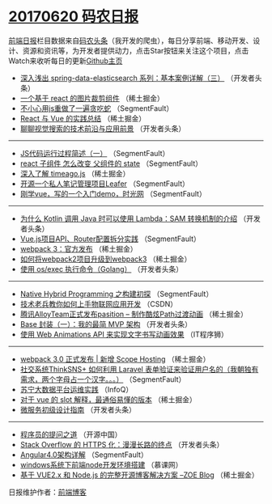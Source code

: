 # [20170620 码农日报](https://toutiao.qdkfweb.cn/date/2017/06/20)

[前端日报](https://qdkfweb.cn/c/news)栏目数据来自[码农头条](https://toutiao.qdkfweb.cn/)（我开发的爬虫），每日分享前端、移动开发、设计、资源和资讯等，为开发者提供动力，点击Star按钮来关注这个项目，点击Watch来收听每日的更新[Github主页](https://github.com/kujian/frontendDaily)
* [深入浅出 spring-data-elasticsearch 系列：基本案例详解（三）](https://toutiao.qdkfweb.cn/41859.html) （开发者头条）
* [一个基于 react 的图片裁剪组件](https://toutiao.qdkfweb.cn/41810.html) （稀土掘金）
* [不小心用js重做了一遍贪吃蛇](https://toutiao.qdkfweb.cn/41828.html) （SegmentFault）
* [React 与 Vue 的实践总结](https://toutiao.qdkfweb.cn/41803.html) （稀土掘金）
* [聊聊视觉搜索的技术前沿与应用前景](https://toutiao.qdkfweb.cn/41851.html) （开发者头条）

***
* [JS代码运行过程简述（一）](https://toutiao.qdkfweb.cn/41830.html) （SegmentFault）
* [react 子组件 怎么改变 父组件的 state](https://toutiao.qdkfweb.cn/41841.html) （SegmentFault）
* [深入了解 timeago.js](https://toutiao.qdkfweb.cn/41804.html) （稀土掘金）
* [开源一个私人笔记管理项目Leafer](https://toutiao.qdkfweb.cn/41831.html) （SegmentFault）
* [刚学vue，写的一个入门demo，时光网](https://toutiao.qdkfweb.cn/41842.html) （SegmentFault）

***
* [为什么 Kotlin 调用 Java 时可以使用 Lambda：SAM 转换机制的介绍](https://toutiao.qdkfweb.cn/41853.html) （开发者头条）
* [Vue.js项目API、Router配置拆分实践](https://toutiao.qdkfweb.cn/41834.html) （SegmentFault）
* [webpack 3：官方发布](https://toutiao.qdkfweb.cn/41797.html) （稀土掘金）
* [如何将webpack2项目升级到webpack3](https://toutiao.qdkfweb.cn/41798.html) （稀土掘金）
* [使用 os/exec 执行命令（Golang）](https://toutiao.qdkfweb.cn/41858.html) （开发者头条）

***
* [Native Hybrid Programming 之构建初探](https://toutiao.qdkfweb.cn/41837.html) （SegmentFault）
* [技术老兵教你如何上手物联网应用开发](https://toutiao.qdkfweb.cn/41894.html) （CSDN）
* [腾讯AlloyTeam正式发布pasition &#8211; 制作酷炫Path过渡动画](https://toutiao.qdkfweb.cn/41800.html) （稀土掘金）
* [Base 封装（一）：我的最简 MVP 架构](https://toutiao.qdkfweb.cn/41848.html) （开发者头条）
* [使用 Web Animations API 来实现文字书写动画效果](https://toutiao.qdkfweb.cn/41905.html) （IT程序狮）

***
* [webpack 3.0 正式发布 | 新增 Scope Hosting](https://toutiao.qdkfweb.cn/41811.html) （稀土掘金）
* [社交系统ThinkSNS+ 如何利用 Laravel 表单验证来验证用户名的（我朝独有需求，两个字母占一个汉字。。。）](https://toutiao.qdkfweb.cn/41838.html) （SegmentFault）
* [苏宁大数据平台运维实践](https://toutiao.qdkfweb.cn/41895.html) （InfoQ）
* [对于 vue 的 slot 解释，最通俗易懂的版本](https://toutiao.qdkfweb.cn/41801.html) （稀土掘金）
* [微服务初级设计指南](https://toutiao.qdkfweb.cn/41849.html) （开发者头条）

***
* [程序员的提问之道](https://toutiao.qdkfweb.cn/41906.html) （开源中国）
* [Stack Overflow 的 HTTPS 化：漫漫长路的终点](https://toutiao.qdkfweb.cn/41860.html) （开发者头条）
* [Angular4.0架构详解](https://toutiao.qdkfweb.cn/41839.html) （SegmentFault）
* [windows系统下前端node开发环境搭建](https://toutiao.qdkfweb.cn/41896.html) （慕课网）
* [基于 VUE2.x 和 Node.js 的完整开源博客解决方案 &#8211;ZOE Blog](https://toutiao.qdkfweb.cn/41802.html) （稀土掘金）

日报维护作者：[前端博客](https://qdkfweb.cn/) 